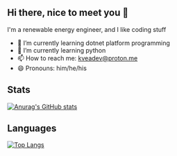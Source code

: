 ## Hi there, nice to meet you 👋

I'm a renewable energy engineer, and I like coding stuff


- 🔭 I’m currently learning dotnet platform programming
- 🌱 I’m currently learning python
- 📫 How to reach me: kveadev@proton.me
- 😄 Pronouns: him/he/his

## Stats
[![Anurag's GitHub stats](https://github-readme-stats.vercel.app/api?username=kveadev&show_icons=true&theme=radical)]()


## Languages
[![Top Langs](https://github-readme-stats.vercel.app/api/top-langs/?username=kveadev)](https://github.com/kveadev/github-readme-stats)
